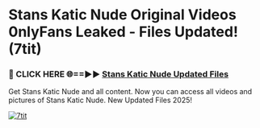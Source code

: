 # Stans Katic Nude Original Videos 0nlyFans Leaked - Files Updated! (7tit)

<h3>🔴 CLICK HERE 🌐==►► <a href="https://tinyurl.com/yrmya6cz" rel="nofollow">Stans Katic Nude Updated Files</a></h3>

Get Stans Katic Nude and all content. Now you can access all videos and pictures of Stans Katic Nude. New Updated Files 2025!

[![7tit](https://i.imgur.com/FMdXYCs.gif)](https://tinyurl.com/yrmya6cz)
